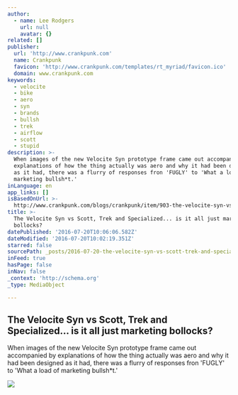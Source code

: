 ```yaml
---
author:
  - name: Lee Rodgers
    url: null
    avatar: {}
related: []
publisher:
  url: 'http://www.crankpunk.com'
  name: Crankpunk
  favicon: 'http://www.crankpunk.com/templates/rt_myriad/favicon.ico'
  domain: www.crankpunk.com
keywords:
  - velocite
  - bike
  - aero
  - syn
  - brands
  - bullsh
  - trek
  - airflow
  - scott
  - stupid
description: >-
  When images of the new Velocite Syn prototype frame came out accompanied by
  explanations of how the thing actually was aero and why it had been designed
  as it had, there was a flurry of responses fron 'FUGLY' to 'What a load of
  marketing bullsh*t.'
inLanguage: en
app_links: []
isBasedOnUrl: >-
  http://www.crankpunk.com/blogs/crankpunk/item/903-the-velocite-syn-vs-scott-trek-and-specialized-is-it-all-just-marketing-bollocks.html
title: >-
  The Velocite Syn vs Scott, Trek and Specialized... is it all just marketing
  bollocks?
datePublished: '2016-07-20T10:06:06.582Z'
dateModified: '2016-07-20T10:02:19.351Z'
starred: false
sourcePath: _posts/2016-07-20-the-velocite-syn-vs-scott-trek-and-specialized-is-it-all.md
inFeed: true
hasPage: false
inNav: false
_context: 'http://schema.org'
_type: MediaObject

---
```

<article style=""><h1>The Velocite Syn vs Scott, Trek and Specialized... is it all just marketing bollocks?</h1><p>When images of the new Velocite Syn prototype frame came out accompanied by explanations of how the thing actually was aero and why it had been designed as it had, there was a flurry of responses fron 'FUGLY' to 'What a load of marketing bullsh*t.'</p><img src="http://www.crankpunk.com/media/k2/items/cache/51b8ab8a165aa1fb5a57daf7b2513248_XL.jpg" /></article>